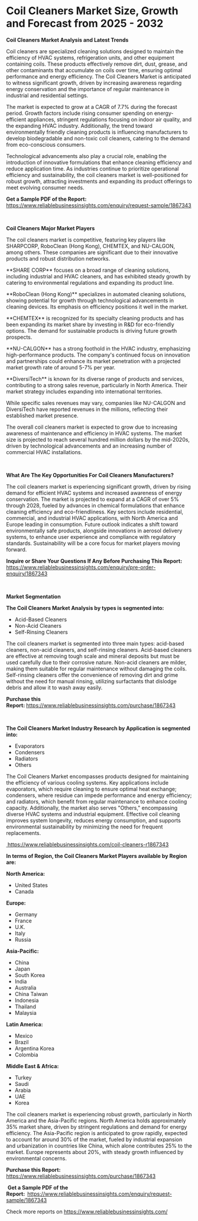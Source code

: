 <p><h1>Coil Cleaners Market Size, Growth and Forecast from 2025 - 2032</h1></p><p><strong>Coil Cleaners Market Analysis and Latest Trends</strong></p>
<p><p>Coil cleaners are specialized cleaning solutions designed to maintain the efficiency of HVAC systems, refrigeration units, and other equipment containing coils. These products effectively remove dirt, dust, grease, and other contaminants that accumulate on coils over time, ensuring optimal performance and energy efficiency. The Coil Cleaners Market is anticipated to witness significant growth, driven by increasing awareness regarding energy conservation and the importance of regular maintenance in industrial and residential settings.</p><p>The market is expected to grow at a CAGR of 7.7% during the forecast period. Growth factors include rising consumer spending on energy-efficient appliances, stringent regulations focusing on indoor air quality, and the expanding HVAC industry. Additionally, the trend toward environmentally friendly cleaning products is influencing manufacturers to develop biodegradable and non-toxic coil cleaners, catering to the demand from eco-conscious consumers.</p><p>Technological advancements also play a crucial role, enabling the introduction of innovative formulations that enhance cleaning efficiency and reduce application time. As industries continue to prioritize operational efficiency and sustainability, the coil cleaners market is well-positioned for robust growth, attracting investments and expanding its product offerings to meet evolving consumer needs.</p></p>
<p><strong>Get a Sample PDF of the Report:&nbsp;</strong> <a href="https://www.reliablebusinessinsights.com/enquiry/request-sample/1867343?utm_campaign=2840&utm_medium=2&utm_source=Github&utm_content=ia&utm_term=05042025&utm_id=coil-cleaners">https://www.reliablebusinessinsights.com/enquiry/request-sample/1867343</a></p>
<p>&nbsp;</p>
<p><strong>Coil Cleaners Major Market Players</strong></p>
<p><p>The coil cleaners market is competitive, featuring key players like SHARPCORP, RoboClean (Hong Kong), CHEMTEX, and NU-CALGON, among others. These companies are significant due to their innovative products and robust distribution networks.</p><p>**SHARE CORP** focuses on a broad range of cleaning solutions, including industrial and HVAC cleaners, and has exhibited steady growth by catering to environmental regulations and expanding its product line. </p><p>**RoboClean (Hong Kong)** specializes in automated cleaning solutions, showing potential for growth through technological advancements in cleaning devices. Its emphasis on efficiency positions it well in the market.</p><p>**CHEMTEX** is recognized for its specialty cleaning products and has been expanding its market share by investing in R&D for eco-friendly options. The demand for sustainable products is driving future growth prospects.</p><p>**NU-CALGON** has a strong foothold in the HVAC industry, emphasizing high-performance products. The company's continued focus on innovation and partnerships could enhance its market penetration with a projected market growth rate of around 5-7% per year.</p><p>**DiversiTech** is known for its diverse range of products and services, contributing to a strong sales revenue, particularly in North America. Their market strategy includes expanding into international territories.</p><p>While specific sales revenues may vary, companies like NU-CALGON and DiversiTech have reported revenues in the millions, reflecting their established market presence. </p><p>The overall coil cleaners market is expected to grow due to increasing awareness of maintenance and efficiency in HVAC systems. The market size is projected to reach several hundred million dollars by the mid-2020s, driven by technological advancements and an increasing number of commercial HVAC installations.</p></p>
<p>&nbsp;</p>
<p><strong>What Are The Key Opportunities For Coil Cleaners Manufacturers?</strong></p>
<p><p>The coil cleaners market is experiencing significant growth, driven by rising demand for efficient HVAC systems and increased awareness of energy conservation. The market is projected to expand at a CAGR of over 5% through 2028, fueled by advances in chemical formulations that enhance cleaning efficiency and eco-friendliness. Key sectors include residential, commercial, and industrial HVAC applications, with North America and Europe leading in consumption. Future outlook indicates a shift toward environmentally safe products, alongside innovations in aerosol delivery systems, to enhance user experience and compliance with regulatory standards. Sustainability will be a core focus for market players moving forward.</p></p>
<p><strong>Inquire or Share Your Questions If Any Before Purchasing This Report:</strong> <a href="https://www.reliablebusinessinsights.com/enquiry/pre-order-enquiry/1867343?utm_campaign=2840&utm_medium=2&utm_source=Github&utm_content=ia&utm_term=05042025&utm_id=coil-cleaners">https://www.reliablebusinessinsights.com/enquiry/pre-order-enquiry/1867343</a></p>
<p>&nbsp;</p>
<p><strong>Market Segmentation</strong></p>
<p><strong>The Coil Cleaners Market Analysis by types is segmented into:</strong></p>
<p><ul><li>Acid-Based Cleaners</li><li>Non-Acid Cleaners</li><li>Self-Rinsing Cleaners</li></ul></p>
<p><p>The coil cleaners market is segmented into three main types: acid-based cleaners, non-acid cleaners, and self-rinsing cleaners. Acid-based cleaners are effective at removing tough scale and mineral deposits but must be used carefully due to their corrosive nature. Non-acid cleaners are milder, making them suitable for regular maintenance without damaging the coils. Self-rinsing cleaners offer the convenience of removing dirt and grime without the need for manual rinsing, utilizing surfactants that dislodge debris and allow it to wash away easily.</p></p>
<p><strong>Purchase this Report:&nbsp;</strong><a href="https://www.reliablebusinessinsights.com/purchase/1867343?utm_campaign=2840&utm_medium=2&utm_source=Github&utm_content=ia&utm_term=05042025&utm_id=coil-cleaners">https://www.reliablebusinessinsights.com/purchase/1867343</a></p>
<p>&nbsp;</p>
<p><strong>The Coil Cleaners Market Industry Research by Application is segmented into:</strong></p>
<p><ul><li>Evaporators</li><li>Condensers</li><li>Radiators</li><li>Others</li></ul></p>
<p><p>The Coil Cleaners Market encompasses products designed for maintaining the efficiency of various cooling systems. Key applications include evaporators, which require cleaning to ensure optimal heat exchange; condensers, where residue can impede performance and energy efficiency; and radiators, which benefit from regular maintenance to enhance cooling capacity. Additionally, the market also serves "Others," encompassing diverse HVAC systems and industrial equipment. Effective coil cleaning improves system longevity, reduces energy consumption, and supports environmental sustainability by minimizing the need for frequent replacements.</p></p>
<p><a href="https://www.reliablebusinessinsights.com/coil-cleaners-r1867343?utm_campaign=2840&utm_medium=2&utm_source=Github&utm_content=ia&utm_term=05042025&utm_id=coil-cleaners">&nbsp;https://www.reliablebusinessinsights.com/coil-cleaners-r1867343</a></p>
<p><strong>In terms of Region, the Coil Cleaners Market Players available by Region are:</strong></p>
<p>
    <p> <strong> North America: </strong>
        <ul>
            <li>United States</li>
            <li>Canada</li>
        </ul>
        </p> 
    <p> <strong> Europe: </strong>
        <ul>
            <li>Germany</li>
            <li>France</li>
            <li>U.K.</li>
            <li>Italy</li>
            <li>Russia</li>
        </ul>
        </p> 
    <p> <strong> Asia-Pacific: </strong>
        <ul>
            <li>China</li>
            <li>Japan</li>
            <li>South Korea</li>
            <li>India</li>
            <li>Australia</li>
            <li>China Taiwan</li>
            <li>Indonesia</li>
            <li>Thailand</li>
            <li>Malaysia</li>
        </ul>
        </p> 
    <p> <strong> Latin America: </strong>
        <ul>
            <li>Mexico</li>
            <li>Brazil</li>
            <li>Argentina Korea</li>
            <li>Colombia</li>
        </ul>
        </p> 
    <p> <strong> Middle East & Africa: </strong>
        <ul>
            <li>Turkey</li>
            <li>Saudi</li>
            <li>Arabia</li>
            <li>UAE</li>
            <li>Korea</li>
        </ul>
    </p>
    </p>
<p><p>The coil cleaners market is experiencing robust growth, particularly in North America and the Asia-Pacific regions. North America holds approximately 35% market share, driven by stringent regulations and demand for energy efficiency. The Asia-Pacific region is anticipated to grow rapidly, expected to account for around 30% of the market, fueled by industrial expansion and urbanization in countries like China, which alone contributes 25% to the market. Europe represents about 20%, with steady growth influenced by environmental concerns.</p></p>
<p><strong>Purchase this Report: </strong><a href="https://www.reliablebusinessinsights.com/purchase/1867343?utm_campaign=2840&utm_medium=2&utm_source=Github&utm_content=ia&utm_term=05042025&utm_id=coil-cleaners">https://www.reliablebusinessinsights.com/purchase/1867343</a></p>
<p>&nbsp;<strong>Get a Sample PDF of the Report:&nbsp;&nbsp;</strong><a href="https://www.reliablebusinessinsights.com/enquiry/request-sample/1867343?utm_campaign=2840&utm_medium=2&utm_source=Github&utm_content=ia&utm_term=05042025&utm_id=coil-cleaners">https://www.reliablebusinessinsights.com/enquiry/request-sample/1867343</a></p>
<p><strong></strong></p>
<p>Check more reports on <a href="https://www.reliablebusinessinsights.com/?utm_campaign=2840&utm_medium=2&utm_source=Github&utm_content=ia&utm_term=05042025&utm_id=coil-cleaners">https://www.reliablebusinessinsights.com/</a></p>